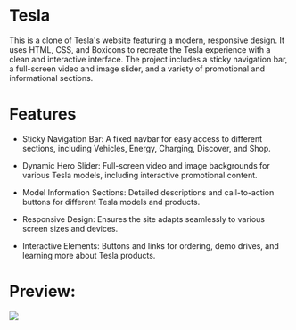 # Tesla

<p>This is a clone of Tesla's website featuring a modern, responsive design. It uses HTML, CSS, and Boxicons to recreate the Tesla experience with a clean and interactive interface. The project includes a sticky navigation bar, a full-screen video and image slider, and a variety of promotional and informational sections.</p>

<h1>Features</h1>

<list>

- Sticky Navigation Bar: A fixed navbar for easy access to different sections, including Vehicles, Energy, Charging, Discover, and Shop.

- Dynamic Hero Slider: Full-screen video and image backgrounds for various Tesla models, including interactive promotional content.

- Model Information Sections: Detailed descriptions and call-to-action buttons for different Tesla models and products.

- Responsive Design: Ensures the site adapts seamlessly to various screen sizes and devices.

- Interactive Elements: Buttons and links for ordering, demo drives, and learning more about Tesla products.

</list>

<h1>Preview:</h1>

![](image.gif)
